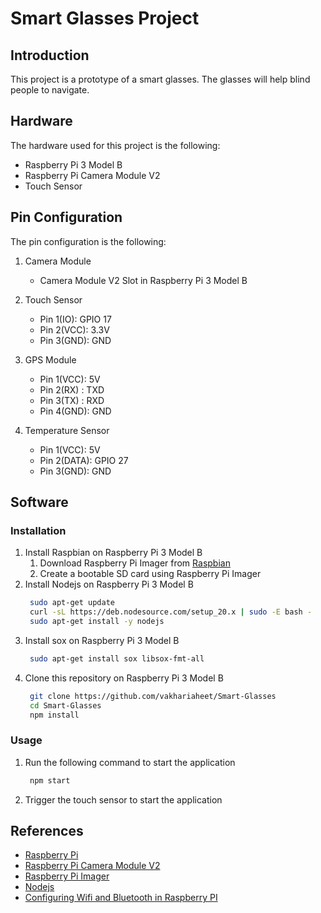 # Smart Glasses Project

## Introduction

This project is a prototype of a smart glasses. The glasses will help blind people to navigate.


## Hardware

The hardware used for this project is the following:

- Raspberry Pi 3 Model B
- Raspberry Pi Camera Module V2
- Touch Sensor

## Pin Configuration

The pin configuration is the following:

1. Camera Module

   - Camera Module V2 Slot in Raspberry Pi 3 Model B

2. Touch Sensor
   - Pin 1(IO): GPIO 17
   - Pin 2(VCC): 3.3V
   - Pin 3(GND): GND
3. GPS Module
   - Pin 1(VCC): 5V
   - Pin 2(RX) : TXD
   - Pin 3(TX) : RXD
   - Pin 4(GND): GND
4. Temperature Sensor
   - Pin 1(VCC): 5V
   - Pin 2(DATA): GPIO 27
   - Pin 3(GND): GND
## Software

### Installation

1. Install Raspbian on Raspberry Pi 3 Model B
   1. Download Raspberry Pi Imager from [Raspbian](https://www.raspberrypi.org/downloads/raspbian/)
   2. Create a bootable SD card using Raspberry Pi Imager
2. Install Nodejs on Raspberry Pi 3 Model B
   ```bash
    sudo apt-get update
    curl -sL https://deb.nodesource.com/setup_20.x | sudo -E bash -
    sudo apt-get install -y nodejs
   ```
3. Install sox on Raspberry Pi 3 Model B
   ```bash
    sudo apt-get install sox libsox-fmt-all
   ```
4. Clone this repository on Raspberry Pi 3 Model B
   ```bash
    git clone https://github.com/vakhariaheet/Smart-Glasses
    cd Smart-Glasses
    npm install
   ```

### Usage

1. Run the following command to start the application

   ```bash
    npm start
   ```

2. Trigger the touch sensor to start the application

## References

- [Raspberry Pi](https://www.raspberrypi.org/)
- [Raspberry Pi Camera Module V2](https://www.raspberrypi.org/products/camera-module-v2/)
- [Raspberry Pi Imager](https://www.raspberrypi.org/downloads/raspbian/)
- [Nodejs](https://nodejs.org/en/)
- [Configuring Wifi and Bluetooth in Raspberry PI ](https://www.digikey.in/en/maker/tutorials/2016/raspberry-pi-wi-fi-bluetooth-setup-how-to-configure-your-pi-4-model-b-3-model-b)


